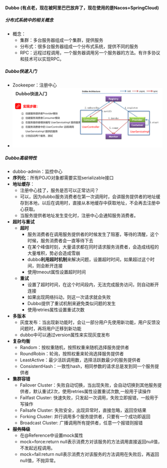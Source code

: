 #### Dubbo (有点老，现在被阿里巴巴放弃了，现在使用的是Nacos+SpringCloud)
##### 分布式系统中的相关概念
- 概念：
  - 集群：多台服务器组成一个集群，提供服务
  - 分布式：很多台服务器组成一个分布式系统，提供不同的服务
  - RPC：远程过程调用，一个服务器调用另一个服务器的方法。有许多协议和技术可以实现RPC。 
##### Dubbo快速入门
- Zookeeper：注册中心
- ![alt text](image.png)
##### Dubbo高级特性
- dubbo-admin：监控中心
- **序列化**：所有POJO对象都需要实现serializable接口
- **地址缓存**：
  - 注册中心挂了，服务是否可以正常访问？
  - 可以，因为dubbo服务消费者在第一次调用时，会讲服务提供者的地址缓存到本地，以后在调用时，直接从本地缓存中获取地址，不会再去注册中心获取。
  - 当服务提供者地址发生变化时，注册中心会通知服务消费者。
- **超时与重试**
  - **超时**
    - 服务消费者在调用服务提供者的时候发生了阻塞，等待的清醒，这个时候，服务消费者会一直等待下去
    - 在某个峰值时刻，大量请求都在同时请求服务消费者，会造成线程的大量堆积，势必会造成雪崩
    - dubbo**利用超时机制**来解决问题，设置超时时间，如果超过这个时间，则会断开连接
    - 使用tmeout属性设置超时时间
  - **重试**
    - 设置了超时时间，在这个时间段内，无法完成服务访问，则自动断开连接
    - 如果出现网络抖动，则这一次请求就会失败
    - Dubbo提供了重试机制来避免类似问题的发生
    - 使用retries属性设置重试次数
- **多版本**
  - 灰度发布：当出现新功能时，会让一部分用户先使用新功能，用户反馈没问题时，再将用户迁移到新功能
  - dubbo中可以通过version属性来实现灰度发布
- **复杂均衡**
  - Random：按权重随机，按照权重来随机选择服务提供者
  - RoundRobin：轮询，按照权重来轮询选择服务提供者
  - LeastActive：最少活跃调用数，选择活跃数最少的服务提供者
  - ConsistentHash：一致性hash，相同参数的请求总是发到同一个服务提供者
- **集群容错**
  - Failover Cluster：失败自动切换，当出现失败，会自动切换到其他服务提供者，默认重试2次，使用retries属性设置重试次数,一般用于读操作
  - Failfast Cluster: 快速失败，只发起一次调用，失败立即报错，一般用于写操作
  - Failsafe Cluster: 失败安全，出现异常时，直接忽略，返回空结果
  - Forking Cluster: 并行调用多个服务提供者，只要有一个成功即返回
  - Broadcast Cluster: 广播调用所有提供者，任意一个报错则报错
- ~~**服务降级**~~
  - 在@Reference中设置mock属性
  - mock=force:return null表示消费方对该服务的方法调用直接返回null值，不发起远程调用。
  - mock=fail:return null表示消费方对该服务的方法调用在失败后，再返回null值，不抛异常。